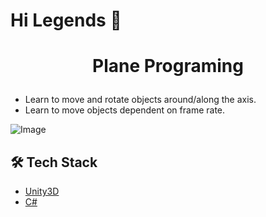 # Hi Legends 👋
# <p align="center">Plane Programing</p>
  
* Learn to move and rotate objects around/along the axis.
* Learn to move objects dependent on frame rate.

![Image](blob:https://github.com/95f6d2ab-ebdd-43d7-ad49-ea298dcd7a5e)
## 🛠️ Tech Stack
- [Unity3D](https://unity.com/)
- [C#]()

    
    

        
